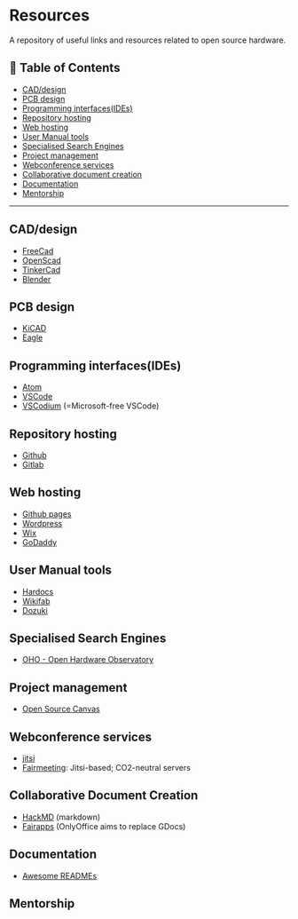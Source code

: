 # Resources
A repository of useful links and resources related to open source hardware. 

## 🚩 Table of Contents

* [CAD/design](#caddesign)
* [PCB design](#pcb-design)
* [Programming interfaces(IDEs)](#programming-interfacesides)
* [Repository hosting](#repository-hosting)
* [Web hosting](#web-hosting)
* [User Manual tools](#user-manual-tools)
* [Specialised Search Engines](#specialised-search-engines)
* [Project management](#project-management)
* [Webconference services](#webconference-services)
* [Collaborative document creation](#collaborative-document-creation)
* [Documentation](#documentation)
* [Mentorship](#mentorship)

***

## CAD/design
- [FreeCad](https://www.freecadweb.org/)  
- [OpenScad](https://www.openscad.org/)  
- [TinkerCad](https://www.tinkercad.com/)  
- [Blender](https://www.blender.org/)  

## PCB design
- [KiCAD](https://kicad-pcb.org/)  
- [Eagle](https://www.autodesk.com/products/eagle/overview)  

## Programming interfaces(IDEs)
- [Atom](https://atom.io/)  
- [VSCode](https://code.visualstudio.com/)  
- [VSCodium](https://vscodium.com/) (=Microsoft-free VSCode)

## Repository hosting
- [Github](github.com)  
- [Gitlab](gitlab.com)  

## Web hosting
- [Github pages](https://pages.github.com/)  
- [Wordpress](wordpress.com)  
- [Wix](wix.com)  
- [GoDaddy](https://www.godaddy.com/)  

## User Manual tools
- [Hardocs](https://goscommons.github.io/hardocs-guide/)  
- [Wikifab](https://wikifab.org/)  
- [Dozuki](https://www.dozuki.com/)  

## Specialised Search Engines
- [OHO - Open Hardware Observatory](https://en.oho.wiki/)

## Project management
- [Open Source Canvas](https://opensource.com/sites/default/files/open_source_canvas_700.jpg)

## Webconference services
- [jitsi](https://jitsi.org/)
- [Fairmeeting](https://fairmeeting.net/): Jitsi-based; CO2-neutral servers

## Collaborative Document Creation
- [HackMD](https://hackmd.io/) (markdown)
- [Fairapps](https://fairapps.net/home) (OnlyOffice aims to replace GDocs)

## Documentation
- [Awesome READMEs](https://github.com/matiassingers/awesome-readme)

## Mentorship
